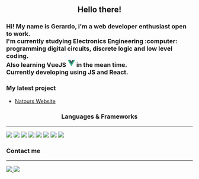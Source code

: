 <h2 align="center">Hello there!</h2>

<h3>
  Hi! My name is Gerardo, i'm a web developer enthusiast open to work.<br />
  I'm currently studying Electronics Engineering :computer: programming digital circuits, discrete logic and low level coding.<br />
  Also learning VueJS <img src="https://raw.githubusercontent.com/devicons/devicon/master/icons/vuejs/vuejs-original.svg" alt="VUEJS"      width="20" height="20" /> in the mean time.<br /> 
  Currently developing using JS and React.<br />
</h3>

<h3> My latest project </h3>

  - [Natours Website](https://natours-gerard.cyclic.app)


<h3 align="center"> Languages & Frameworks </h3>

___


<p>
<img src="https://img.shields.io/badge/JavaScript-323330?style=for-the-badge&logo=javascript&logoColor=F7DF1E" />
<img src="https://img.shields.io/badge/Vue-20232A?style=for-the-badge&logo=vuedotjs&logoColor=4FC08D" />
<img src="https://img.shields.io/badge/React-20232A?style=for-the-badge&logo=react&logoColor=61DAFB">
<img src="https://img.shields.io/badge/Node.js-339933?style=for-the-badge&logo=nodedotjs&logoColor=white" />
<img src="https://img.shields.io/badge/Express.js-000000?style=for-the-badge&logo=express&logoColor=white" />
<img src="https://img.shields.io/badge/MongoDB-4EA94B?style=for-the-badge&logo=mongodb&logoColor=white" />
<img src="https://img.shields.io/badge/HTML5-E34F26?style=for-the-badge&logo=html5&logoColor=white" />
<img src="https://img.shields.io/badge/CSS3-1572B6?style=for-the-badge&logo=css3&logoColor=white" />
</p>

<h3> Contact me </h3>

___

<div>
  <p>
    <a href="https://www.linkedin.com/in/gerardogalicia/">
    <img src="https://img.shields.io/badge/LinkedIn-0077B5?style=for-the-badge&logo=linkedin&logoColor=white">
    </a>
    <a href="mailto: gerardodgalicia@gmail.com">
    <img src="https://img.shields.io/badge/Gmail-D14836?style=for-the-badge&logo=gmail&logoColor=white&link=mailto:gerardodgalicia@gmail.com">
    </a>
  </p>
</div>

<!--
Github stats
<p>&nbsp;<img align="center" src="https://github-readme-stats.vercel.app/api?username=gerardgal&show_icons=true&locale=en" alt="gerardgal" /></p>
-->

